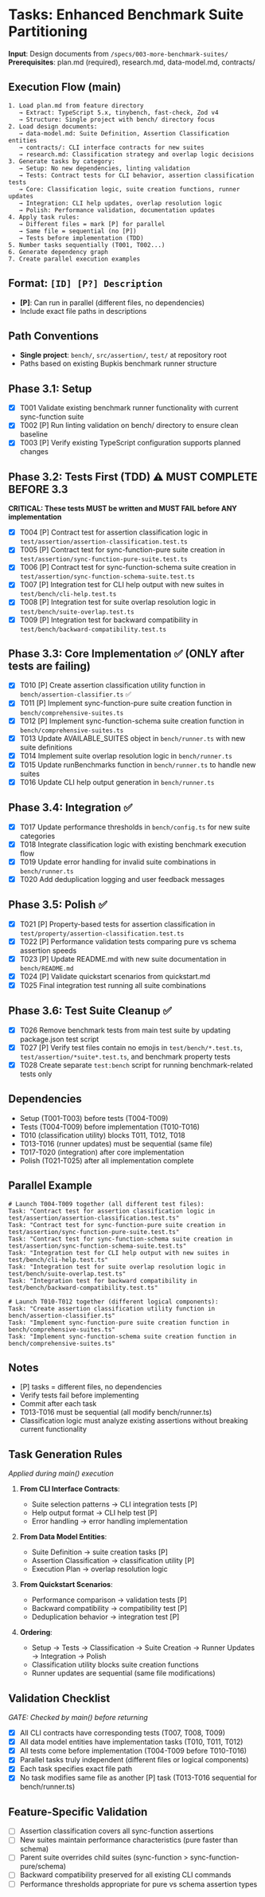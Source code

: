 # Tasks: Enhanced Benchmark Suite Partitioning

**Input**: Design documents from `/specs/003-more-benchmark-suites/`
**Prerequisites**: plan.md (required), research.md, data-model.md, contracts/

## Execution Flow (main)

```
1. Load plan.md from feature directory
   → Extract: TypeScript 5.x, tinybench, fast-check, Zod v4
   → Structure: Single project with bench/ directory focus
2. Load design documents:
   → data-model.md: Suite Definition, Assertion Classification entities
   → contracts/: CLI interface contracts for new suites
   → research.md: Classification strategy and overlap logic decisions
3. Generate tasks by category:
   → Setup: No new dependencies, linting validation
   → Tests: Contract tests for CLI behavior, assertion classification tests
   → Core: Classification logic, suite creation functions, runner updates
   → Integration: CLI help updates, overlap resolution logic
   → Polish: Performance validation, documentation updates
4. Apply task rules:
   → Different files = mark [P] for parallel
   → Same file = sequential (no [P])
   → Tests before implementation (TDD)
5. Number tasks sequentially (T001, T002...)
6. Generate dependency graph
7. Create parallel execution examples
```

## Format: `[ID] [P?] Description`

- **[P]**: Can run in parallel (different files, no dependencies)
- Include exact file paths in descriptions

## Path Conventions

- **Single project**: `bench/`, `src/assertion/`, `test/` at repository root
- Paths based on existing Bupkis benchmark runner structure

## Phase 3.1: Setup

- [x] T001 Validate existing benchmark runner functionality with current sync-function suite
- [x] T002 [P] Run linting validation on bench/ directory to ensure clean baseline
- [x] T003 [P] Verify existing TypeScript configuration supports planned changes

## Phase 3.2: Tests First (TDD) ⚠️ MUST COMPLETE BEFORE 3.3

**CRITICAL: These tests MUST be written and MUST FAIL before ANY implementation**

- [x] T004 [P] Contract test for assertion classification logic in `test/assertion/assertion-classification.test.ts`
- [x] T005 [P] Contract test for sync-function-pure suite creation in `test/assertion/sync-function-pure-suite.test.ts`
- [x] T006 [P] Contract test for sync-function-schema suite creation in `test/assertion/sync-function-schema-suite.test.ts`
- [x] T007 [P] Integration test for CLI help output with new suites in `test/bench/cli-help.test.ts`
- [x] T008 [P] Integration test for suite overlap resolution logic in `test/bench/suite-overlap.test.ts`
- [x] T009 [P] Integration test for backward compatibility in `test/bench/backward-compatibility.test.ts`

## Phase 3.3: Core Implementation ✅ (ONLY after tests are failing)

- [x] T010 [P] Create assertion classification utility function in `bench/assertion-classifier.ts` ✅
- [x] T011 [P] Implement sync-function-pure suite creation function in `bench/comprehensive-suites.ts`
- [x] T012 [P] Implement sync-function-schema suite creation function in `bench/comprehensive-suites.ts`
- [x] T013 Update AVAILABLE_SUITES object in `bench/runner.ts` with new suite definitions
- [x] T014 Implement suite overlap resolution logic in `bench/runner.ts`
- [x] T015 Update runBenchmarks function in `bench/runner.ts` to handle new suites
- [x] T016 Update CLI help output generation in `bench/runner.ts`

## Phase 3.4: Integration ✅

- [x] T017 Update performance thresholds in `bench/config.ts` for new suite categories
- [x] T018 Integrate classification logic with existing benchmark execution flow
- [x] T019 Update error handling for invalid suite combinations in `bench/runner.ts`
- [x] T020 Add deduplication logging and user feedback messages

## Phase 3.5: Polish ✅

- [x] T021 [P] Property-based tests for assertion classification in `test/property/assertion-classification.test.ts`
- [x] T022 [P] Performance validation tests comparing pure vs schema assertion speeds
- [x] T023 [P] Update README.md with new suite documentation in `bench/README.md`
- [x] T024 [P] Validate quickstart scenarios from quickstart.md
- [x] T025 Final integration test running all suite combinations

## Phase 3.6: Test Suite Cleanup ✅

- [x] T026 Remove benchmark tests from main test suite by updating package.json test script
- [x] T027 [P] Verify test files contain no emojis in `test/bench/*.test.ts`, `test/assertion/*suite*.test.ts`, and benchmark property tests
- [x] T028 Create separate `test:bench` script for running benchmark-related tests only

## Dependencies

- Setup (T001-T003) before tests (T004-T009)
- Tests (T004-T009) before implementation (T010-T016)
- T010 (classification utility) blocks T011, T012, T018
- T013-T016 (runner updates) must be sequential (same file)
- T017-T020 (integration) after core implementation
- Polish (T021-T025) after all implementation complete

## Parallel Example

```
# Launch T004-T009 together (all different test files):
Task: "Contract test for assertion classification logic in test/assertion/assertion-classification.test.ts"
Task: "Contract test for sync-function-pure suite creation in test/assertion/sync-function-pure-suite.test.ts"
Task: "Contract test for sync-function-schema suite creation in test/assertion/sync-function-schema-suite.test.ts"
Task: "Integration test for CLI help output with new suites in test/bench/cli-help.test.ts"
Task: "Integration test for suite overlap resolution logic in test/bench/suite-overlap.test.ts"
Task: "Integration test for backward compatibility in test/bench/backward-compatibility.test.ts"

# Launch T010-T012 together (different logical components):
Task: "Create assertion classification utility function in bench/assertion-classifier.ts"
Task: "Implement sync-function-pure suite creation function in bench/comprehensive-suites.ts"
Task: "Implement sync-function-schema suite creation function in bench/comprehensive-suites.ts"
```

## Notes

- [P] tasks = different files, no dependencies
- Verify tests fail before implementing
- Commit after each task
- T013-T016 must be sequential (all modify bench/runner.ts)
- Classification logic must analyze existing assertions without breaking current functionality

## Task Generation Rules

_Applied during main() execution_

1. **From CLI Interface Contracts**:
   - Suite selection patterns → CLI integration tests [P]
   - Help output format → CLI help test [P]
   - Error handling → error handling implementation

2. **From Data Model Entities**:
   - Suite Definition → suite creation tasks [P]
   - Assertion Classification → classification utility [P]
   - Execution Plan → overlap resolution logic

3. **From Quickstart Scenarios**:
   - Performance comparison → validation tests [P]
   - Backward compatibility → compatibility test [P]
   - Deduplication behavior → integration test [P]

4. **Ordering**:
   - Setup → Tests → Classification → Suite Creation → Runner Updates → Integration → Polish
   - Classification utility blocks suite creation functions
   - Runner updates are sequential (same file modifications)

## Validation Checklist

_GATE: Checked by main() before returning_

- [x] All CLI contracts have corresponding tests (T007, T008, T009)
- [x] All data model entities have implementation tasks (T010, T011, T012)
- [x] All tests come before implementation (T004-T009 before T010-T016)
- [x] Parallel tasks truly independent (different files or logical components)
- [x] Each task specifies exact file path
- [x] No task modifies same file as another [P] task (T013-T016 sequential for bench/runner.ts)

## Feature-Specific Validation

- [ ] Assertion classification covers all sync-function assertions
- [ ] New suites maintain performance characteristics (pure faster than schema)
- [ ] Parent suite overrides child suites (sync-function > sync-function-pure/schema)
- [ ] Backward compatibility preserved for all existing CLI commands
- [ ] Performance thresholds appropriate for pure vs schema assertion types
